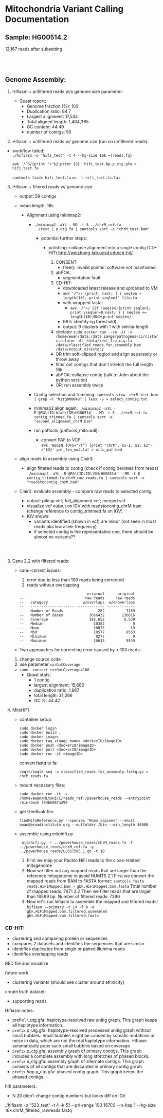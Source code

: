 # Mitochondria Variant Calling Documentation

## Sample: HG00514.2
12,167 reads after subsetting 
<br />
<br />
<br />
<br />


## Genome Assembly:


1) Hifiasm + unfiltered reads w/o genome size parameter:
    - Quast report:
        - Genome fraction (%): 100
        - Duplication ratio: 84.7
        - Largest alignment: 17,534
        - Total aligned length: 1,404,365
        - GC content: 44.49
        - number of contigs: 59

2) Hifiasm + unfiltered reads w/ genome size (ran on unfiltered reads): 
- workflow failed: <br />
    ```./hifiasm -o "hifi_test" -t 4 --hg-size 16k ~{reads.fq}```

    ```awk '/^S/{print ">"$2;print $3}' hifi_test.bp.p_ctg.gfa > hifi_test.fa```

    ``` samtools faidx hifi_test.fa ``` 
    ``` wc -l hifi_test.fa.fai ```

3) Hifiasm + filtered reads w/ genome size
    - output: 59 contigs 
    - mean length: 18k
        - Alighment using minimap2: 
           -  ```./minimap2 -aYL --MD -t 8 ../chrM_ref.fa ../test_1.p_ctg.fa | samtools sort -o "chrM_test.bam" ``` 
                - potential further steps: 
                    - polishing: collapse alignment into a single contig (CD-HIT) http://weizhong-lab.ucsd.edu/cd-hit/
                        1) CONSENT:
                            - free(): invalid pointer. software not maintained.
                        2) abPOA: 
                            - segmentation fault
                        3) CD-HIT:
                            - downloaded latest release and uploaded to VM
                            - ```awk '/^>/ {print; next; } { seqlen = length($0); print seqlen}' file.fa```
                            - with wrapped fasta:
                                - ```awk '/^>/ {if (seqlen){print seqlen}; print ;seqlen=0;next; } { seqlen += length($0)}END{print seqlen}'```
                            - 99% identity ng threshold)
                            - output: 9 clusters with 1 with similar length
                        4) circlator
                        ```sudo docker run --rm -it -v /home/ewan/data:/data sangerpathogens/circlator circlator all /data/test_1.p_ctg.fa /data/classified_reads.for_assembly.bam /data/output_directory```
                            
                        - OR trim soft-clipped region and align separately or throw away 
                        - filter out contigs that don't stretch the full length 16k
                        - abPOA: collapse contig (talk to John about the python version) 
                        - OR: run assembly twice

            - Contig selection and trimming:
             ```samtools view  chrM_test.bam | grep -F "h1tg000049" | less -S > select_contig.txt```
             - minimap2 align again: 
             ```./minimap2 -aYL -R'@RG\tID:blah\tSM:HG00514' --MD -t 8 ../chrM_ref.fa contig_trimmed.fa | samtools sort -o "second_alignment_chrM.bam"```

            - run paftools (paftools_mito.wdl):
                - convert PAF to VCF: <br />
                ```awk 'BEGIN {OFS="\t"} {print "chrM", $1-1, $1, $2"->"$3}' paf_fin_out.txt > mito_paf.bed```

    - align reads to assembly using Clair3: <br />
        - align filtered reads to contig (check if contig deviates from reads) <br />
        ```./minimap2 -aYL -R'@RG\tID:ID\tSM:HG00514' --MD -t 8 contig_trimmed.fa chrM_raw_reads.fa | samtools sort -o "readstocontig_chrM.bam"```
    - Clair3: evaluate assembly - compare raw reads to selected contig
        - output: pileup.vcf; full_alignment.vcf; merged.vcf
        - visualize vcf output on IGV with readstocontig_chrM.bam (change reference to contig_trimmed.fa on IGV)
        - IGV shows:
            - variants identified (shown in vcf) are minor (not seen in most reads aka low allele frequency)
            - if selected contig is the representative one, there should be almost no variants?? 
        


 
                        
<br />
<br />


3) Canu 2.2 with filtered reads:
    -  canu-correct issues:
        1) error due to less than 100 reads being corrected
        2) reads without overlapping

        ```
        --                             original      original
        --                            raw reads     raw reads
        --   category                w/overlaps  w/o/overlaps
        --   -------------------- ------------- -------------
        --   Number of Reads                282          7189
        --   Number of Bases            3066432        136616
        --   Coverage                   191.652         8.539
        --   Median                       10382             0
        --   Mean                         10873            19
        --   N50                          10577          8563
        --   Minimum                       8277             0
        --   Maximum                      16615          9539
        ```


    - Two approaches for correcting error caused by < 100 reads: 
    1) change source code 
    2) use parameter ```corOutCoverage```

    -  ```canu -correct corOutCoverage=100```
        - Quast stats:
            - 1 contig
            - largest alignment: 15,689
            - duplication ratio: 1.887
            - total length: 31,266
            - GC %: 44.42



4) MitoHiFi
    - container setup:
        ```
        sudo docker login
        sudo docker build .
        sudo docker images
        sudo docker tag <image name> <dockerID/imageID>
        sudo docker push <dockerID/imageID>
        sudo docker pull <dockerID/imageID>
        sudo docker run -it <imageID>
        ```
        convert fastq to fa:
        ```
        seqtk/seqtk seq -a classified_reads.for_assembly.fastq.gz > chrM_reads.fa
        ```
    - mount necessary files: 
        ```
        sudo docker run -it -v /home/ewan/MitoHiFi/reads_ref:/powerhouse_reads --entrypoint /bin/bash f84b6087a290
        ```
    - get GenBank file:
        ```
        findMitoReference.py --species "Homo sapiens" --email ewan@broadinstitute.org --outfolder /bin --min_length 16000
        ```

    - assemble using mitohifi.py

        ```
         mitohifi.py -r ../powerhouse_reads/chrM_reads.fa -f ../powerhouse_reads/chrM_ref.fa -g ../powerhouse_reads/LC657585.1.gb -t 10
        ```

        1. First we map your Pacbio HiFi reads to the close-related mitogenome
        2. Now we filter out any mapped reads that are larger than the reference mitogenome to avoid NUMTS
            2.1 First we convert the mapped reads from BAM to FASTA format: 
            ```samtools fasta reads.HiFiMapped.bam > gbk.HiFiMapped.bam.fasta```
            Total number of mapped reads: 7471
            2.2 Then we filter reads that are larger than 16569 bp. Number of filtered reads: 7286
        3. Now let's run hifiasm to assemble the mapped and filtered reads!
            ```hifiasm --primary -t 10 -f 0 -o gbk.HiFiMapped.bam.filtered.assembled gbk.HiFiMapped.bam.filtered.fasta```



### CD-HIT: 
- clustering and comparing protein or sequences 
- compares 2 datasets and identifies the sequences that are similar 
- identifies duplicates from single or paired Illumina reads
- identifies overlapping reads

BED file and visualize 

future work: 
- clustering variants (should see cluster around ethnicity)




create truth dataset:
- supporting reads





Hifiasm notes: 
- prefix`.r_utg.gfa: haplotype-resolved raw unitig graph. This graph keeps all haplotype information.
- `prefix`.p_utg.gfa: haplotype-resolved processed unitig graph without small bubbles. Small bubbles might
be caused by somatic mutations or noise in data, which are not the real haplotype information. Hifiasm automatically pops such small bubbles based on coverage
- `prefix`.p_ctg.gfa: assembly graph of primary contigs. This graph includes a complete assembly with long
stretches of phased blocks.
- `prefix`.a_ctg.gfa: assembly graph of alternate contigs. This graph consists of all contigs that are discarded
in primary contig graph.
- `prefix`.*hap*.p_ctg.gfa: phased contig graph. This graph keeps the phased contigs.



hifi parameters: 
- N 20 didn't change contig numbers but looks diff on IGV


./hifiasm -o "523_test" -t 4 -k 51 --pri-range 100 16700 --n-hap 1 --hg-size 16k chrM_filtered_rawreads.fastq